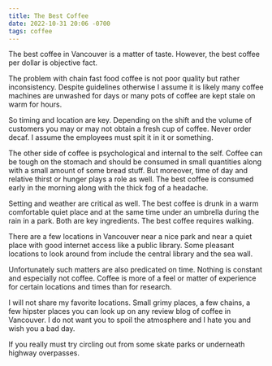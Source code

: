 ```yaml
---
title: The Best Coffee
date: 2022-10-31 20:06 -0700
tags: coffee
---
```

The best coffee in Vancouver is a matter of taste. However, the best
coffee per dollar is objective fact.

The problem with chain fast food coffee is not poor quality but rather
inconsistency.  Despite guidelines otherwise I assume it is likely
many coffee machines are unwashed for days or many pots of coffee are
kept stale on warm for hours.

So timing and location are key. Depending on the shift and the volume
of customers you may or may not obtain a fresh cup of coffee. Never
order decaf. I assume the employees must spit it in it or something.

The other side of coffee is psychological and internal to the
self. Coffee can be tough on the stomach and should be consumed in
small quantities along with a small amount of some bread stuff. But
moreover, time of day and relative thirst or hunger plays a role as
well.  The best coffee is consumed early in the morning along with the
thick fog of a headache.

Setting and weather are critical as well. The best coffee is drunk in
a warm comfortable quiet place and at the same time under an umbrella
during the rain in a park. Both are key ingredients. The best coffee
requires walking.

There are a few locations in Vancouver near a nice park and near a
quiet place with good internet access like a public library. Some
pleasant locations to look around from include the central library and
the sea wall.

Unfortunately such matters are also predicated on time. Nothing is
constant and especially not coffee. Coffee is more of a feel or matter
of experience for certain locations and times than for research.

I will not share my favorite locations. Small grimy places, a few
chains, a few hipster places you can look up on any review blog of
coffee in Vancouver. I do not want you to spoil the atmosphere and I
hate you and wish you a bad day.

If you really must try circling out from some skate parks or
underneath highway overpasses.
